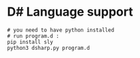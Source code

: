 # D# Language support

```
# you need to have python installed
# run program.d :
pip install sly
python3 dsharp.py program.d
```